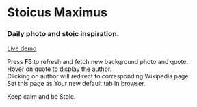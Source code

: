 # Stoicus Maximus

### Daily photo and stoic inspiration.

[Live demo](https://stoicusmaximus.netlify.app/)

Press **F5** to refresh and fetch new background photo and quote.  
Hover on quote to display the author.  
Clicking on author will redirect to corresponding Wikipedia page.  
Set this page as Your new default tab in browser.

Keep calm and be Stoic.
